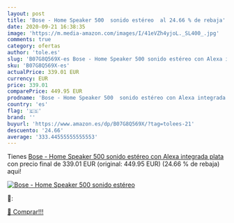 ```yaml
---
layout: post
title: 'Bose - Home Speaker 500  sonido estéreo  al 24.66 % de rebaja'
date: 2020-09-21 16:38:35
image: 'https://m.media-amazon.com/images/I/41eVZh4yjoL._SL400_.jpg'
comments: true
category: ofertas
author: 'tole.es'
slug: 'B07G8Q569X-es Bose - Home Speaker 500 sonido estéreo con Alexa integrada...'
sku: 'B07G8Q569X-es'
actualPrice: 339.01 EUR
currency: EUR
price: 339.01
comparePrice: 449.95 EUR
prodname: 'Bose - Home Speaker 500  sonido estéreo con Alexa integrada  plata'
country: 'es'
flag: '🇪🇸'
brand: ''
buyurl: 'https://www.amazon.es/dp/B07G8Q569X/?tag=tolees-21'
descuento: '24.66'
average: '333.44555555555553'
---
```


Tienes [Bose - Home Speaker 500  sonido estéreo con Alexa integrada  plata](https://www.amazon.es/dp/B07G8Q569X/?tag=tolees-21) con precio final de  339.01 EUR (original: 449.95 EUR) (24.66 %  de rebaja) aqui!

[![Bose - Home Speaker 500  sonido estéreo ](https://m.media-amazon.com/images/I/41eVZh4yjoL._SL400_.jpg)](https://www.amazon.es/dp/B07G8Q569X/?tag=tolees-21)

🔎:


[🛒 Comprar!!!](https://www.amazon.es/dp/B07G8Q569X/?tag=tolees-21)
